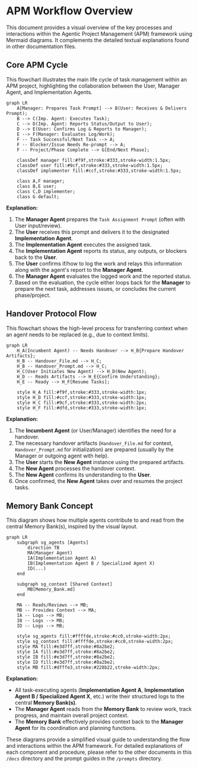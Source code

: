  # APM Workflow Overview

This document provides a visual overview of the key processes and interactions within the Agentic Project Management (APM) framework using Mermaid diagrams. It complements the detailed textual explanations found in other documentation files.

## Core APM Cycle

This flowchart illustrates the main life cycle of task management within an APM project, highlighting the collaboration between the User, Manager Agent, and Implementation Agents.

```mermaid
graph LR
    A[Manager: Prepares Task Prompt] --> B(User: Receives & Delivers Prompt);
    B --> C(Imp. Agent: Executes Task);
    C --> D(Imp. Agent: Reports Status/Output to User);
    D --> E(User: Confirms Log & Reports to Manager);
    E --> F(Manager: Evaluates Log/Work);
    F -- Task Successful/Next Task --> A;
    F -- Blocker/Issue Needs Re-prompt --> A;
    F -- Project/Phase Complete --> G[End/Next Phase];

    classDef manager fill:#f9f,stroke:#333,stroke-width:1.5px;
    classDef user fill:#9cf,stroke:#333,stroke-width:1.5px;
    classDef implementer fill:#ccf,stroke:#333,stroke-width:1.5px;

    class A,F manager;
    class B,E user;
    class C,D implementer;
    class G default;
```

**Explanation:**

1.  The **Manager Agent** prepares the `Task Assignment Prompt` (often with User input/review).
2.  The **User** receives this prompt and delivers it to the designated **Implementation Agent**.
3.  The **Implementation Agent** executes the assigned task.
4.  The **Implementation Agent** reports its status, any outputs, or blockers back to the **User**.
5.  The **User** confirms if/how to log the work and relays this information along with the agent's report to the **Manager Agent**.
6.  The **Manager Agent** evaluates the logged work and the reported status.
7.  Based on the evaluation, the cycle either loops back for the **Manager** to prepare the next task, addresses issues, or concludes the current phase/project.

## Handover Protocol Flow

This flowchart shows the high-level process for transferring context when an agent needs to be replaced (e.g., due to context limits).

```mermaid
graph LR
    H_A(Incumbent Agent) -- Needs Handover --> H_B{Prepare Handover Artifacts};
    H_B -- Handover_File.md --> H_C;
    H_B -- Handover_Prompt.md --> H_C;
    H_C(User Initiates New Agent) --> H_D(New Agent);
    H_D -- Reads Artifacts --> H_E{Confirm Understanding};
    H_E -- Ready --> H_F[Resume Tasks];

    style H_A fill:#f9f,stroke:#333,stroke-width:1px;
    style H_D fill:#ccf,stroke:#333,stroke-width:1px;
    style H_C fill:#9cf,stroke:#333,stroke-width:2px;
    style H_F fill:#dfd,stroke:#333,stroke-width:1px;
```

**Explanation:**

1.  The **Incumbent Agent** (or User/Manager) identifies the need for a handover.
2.  The necessary handover artifacts (`Handover_File.md` for context, `Handover_Prompt.md` for initialization) are prepared (usually by the Manager or outgoing agent with help).
3.  The **User** starts the **New Agent** instance using the prepared artifacts.
4.  The **New Agent** processes the handover context.
5.  The **New Agent** confirms its understanding to the **User**.
6.  Once confirmed, the **New Agent** takes over and resumes the project tasks.


## Memory Bank Concept

This diagram shows how multiple agents contribute to and read from the central Memory Bank(s), inspired by the visual layout.

```mermaid
graph LR
    subgraph sg_agents [Agents]
        direction TB
        MA(Manager Agent)
        IA(Implementation Agent A)
        IB(Implementation Agent B / Specialized Agent X) 
        ID(...)
    end

    subgraph sg_context [Shared Context]
        MB[Memory_Bank.md]
    end

    MA -- Reads/Reviews --> MB;
    MB -- Provides Context --> MA;
    IA -- Logs --> MB;
    IB -- Logs --> MB;
    ID -- Logs --> MB;
    
    style sg_agents fill:#ffffde,stroke:#cc0,stroke-width:2px;
    style sg_context fill:#ffffde,stroke:#cc0,stroke-width:2px;
    style MA fill:#e3d7ff,stroke:#8a2be2;
    style IA fill:#e3d7ff,stroke:#8a2be2;
    style IB fill:#e3d7ff,stroke:#8a2be2;
    style ID fill:#e3d7ff,stroke:#8a2be2;
    style MB fill:#dfffe3,stroke:#228b22,stroke-width:2px;

```

**Explanation:**

*   All task-executing agents (**Implementation Agent A**, **Implementation Agent B / Specialized Agent X**, etc.) write their structured logs to the central **Memory Bank(s)**.
*   The **Manager Agent** reads from the **Memory Bank** to review work, track progress, and maintain overall project context.
*   The **Memory Bank** effectively provides context back to the **Manager Agent** for its coordination and planning functions.

These diagrams provide a simplified visual guide to understanding the flow and interactions within the APM framework. For detailed explanations of each component and procedure, please refer to the other documents in this `/docs` directory and the prompt guides in the `/prompts` directory.
